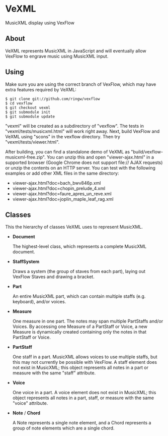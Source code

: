 VeXML
=====

MusicXML display using VexFlow

About
-----

VeXML represents MusicXML in JavaScript and will eventually allow VexFlow
to engrave music using MusicXML input.

Using
-----

Make sure you are using the correct branch of VexFlow, which may have extra
features required by VeXML:

    $ git clone git://github.com/ringw/vexflow
    $ cd vexflow
    $ git checkout vexml
    $ git submodule init
    $ git submodule update

"vexml" will be created as a subdirectory of "vexflow". The tests in
"vexml/tests/musicxml.html" will work right away. Next, build VexFlow and VeXML
using "scons" in the vexflow directory. Then try "vexml/tests/viewer.html".

After building, you can find a standalone demo of VeXML as
"build/vexflow-musicxml-free.zip". You can unzip this and open "viewer-ajax.html"
in a supported browser (Google Chrome does not support file:// AJAX requests)
or unzip the contents on an HTTP server. You can test with the following examples
or add other XML files in the same directory:

* viewer-ajax.html?doc=bach_bwv846p.xml
* viewer-ajax.html?doc=chopin_prelude_4.xml
* viewer-ajax.html?doc=faure_apres_un_reve.xml
* viewer-ajax.html?doc=joplin_maple_leaf_rag.xml

Classes
-------

This the hierarchy of classes VeXML uses to represent MusicXML.

* __Document__

  The highest-level class, which represents a complete MusicXML document.

* __StaffSystem__

  Draws a system (the group of staves from each part), laying out VexFlow
  Staves and drawing a bracket.

* __Part__

  An entire MusicXML part, which can contain multiple staffs (e.g. keyboard),
  and/or voices.

* __Measure__

  One measure in one part. The notes may span multiple PartStaffs and/or Voices.
  By accessing one Measure of a PartStaff or Voice, a new Measure is dynamically
  created containing only the notes in that PartStaff or Voice.

* __PartStaff__

  One staff in a part. MusicXML allows voices to use multiple staffs, but
  this may not currently be possible with VexFlow. A staff element does not
  exist in MusicXML; this object represents all notes in a part or measure with the
  same "staff" attribute.

* __Voice__

  One voice in a part. A voice element does not exist in MusicXML; this object
  represents all notes in a part, staff, or measure with the same "voice" attribute.

* __Note__ / __Chord__

  A Note represents a single note element, and a Chord represents a group of
  note elements which are a single chord.
